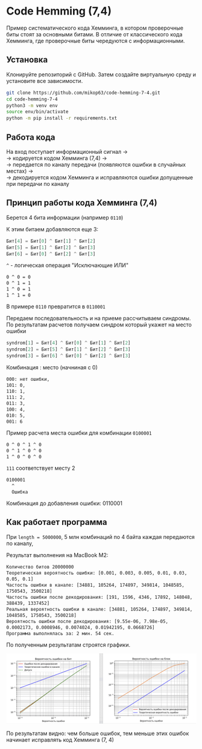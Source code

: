 # Code Hemming (7,4)

Пример систематического кода Хемминга, в котором проверочные биты стоят за основными битами.
В отличие от классического кода Хемминга, где проверочные биты чередуются с информационными.

## Установка

Клонируйте репозиторий с GitHub. Затем создайте виртуальную среду и установите все зависимости.

```bash
git clone https://github.com/mikop63/code-hemming-7-4.git
cd code-hemming-7-4
python3 -m venv env
source env/bin/activate
python -m pip install -r requirements.txt
```

## Работа кода

На вход поступает информационный сигнал -> \
-> кодируется кодом Хемминга (7,4) -> \
-> передается по каналу передачи (появляются ошибки в случайных местах) -> \
-> декодируется кодом Хемминга и исправляются ошибки допущенные при передачи по каналу

## Принцип работы кода Хемминга (7,4)

Берется 4 бита информации (например `0110`)

К этим битаем добавляются еще 3:

```python
Бит[4] = Бит[0] ^ Бит[1] ^ Бит[2]
Бит[5] = Бит[1] ^ Бит[2] ^ Бит[3]
Бит[6] = Бит[0] ^ Бит[2] ^ Бит[3]
```

`^` - логическая операция "Исключающие ИЛИ"

```text
0 ^ 0 = 0
0 ^ 1 = 1
1 ^ 0 = 1
1 ^ 1 = 0 
```

В примере `0110` превратится в `0110001`

Передаем последовательность и на приеме рассчитываем синдромы. По результатам расчетов получаем синдром
который укажет на место ошибки

```python
syndrom[1] = Бит[4] ^ Бит[0] ^ Бит[1] ^ Бит[2]
syndrom[2] = Бит[5] ^ Бит[1] ^ Бит[2] ^ Бит[3]
syndrom[3] = Бит[6] ^ Бит[0] ^ Бит[2] ^ Бит[3]
```

Комбинация : место (начниная с 0)

```text
000: нет ошибки,
101: 0,
110: 1,
111: 2,
011: 3,
100: 4,
010: 5,
001: 6
```

Пример расчета места ошибки для комбинации `0100001`

```text
0 ^ 0 ^ 1 ^ 0
0 ^ 1 ^ 0 ^ 0
1 ^ 0 ^ 0 ^ 0
```

`111` соответствует месту 2

```text
0100001
  ^
  Ошибка
```

Комбинация до добавления ошибки: 0110001

## Как работает программа

При `length = 5000000`, 5 млн комбинаций по 4 байта каждая передаются по каналу,

Результат выполнения на MacBook M2:
```text
Количество битов 20000000
Теоретическая вероятность ошибки: [0.001, 0.003, 0.005, 0.01, 0.03, 0.05, 0.1]
Частость ошибки в канале: [34881, 105264, 174897, 349814, 1048585, 1750543, 3500218]
Частость ошибки после декодирования: [191, 1596, 4346, 17892, 148048, 388439, 1337452]
Реальная вероятность ошибки в канале: [34881, 105264, 174897, 349814, 1048585, 1750543, 3500218]
Вероятность ошибки после декодирования: [9.55e-06, 7.98e-05, 0.0002173, 0.0008946, 0.0074024, 0.01942195, 0.0668726]
Программа выполнялась за: 2 мин. 54 сек.
```

По полученным результатам строятся графики.

![ графики ](plot.jpg) 

По результатам видно: чем больше ошибок, тем меньше этих ошибок начинает исправлять код Хемминга (7, 4) 